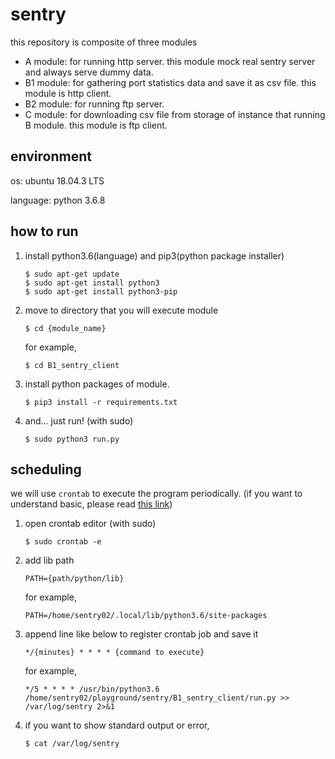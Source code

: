 # sentry
this repository is composite of three modules

- A module: for running http server. this module mock real sentry server and always serve dummy data.
- B1 module: for gathering port statistics data and save it as csv file. this module is http client.
- B2 module: for running ftp server.
- C module: for downloading csv file from storage of instance that running B module. this module is ftp client.


## environment
os: ubuntu 18.04.3 LTS

language: python 3.6.8

## how to run
1. install python3.6(language) and pip3(python package installer)
    ```
    $ sudo apt-get update
    $ sudo apt-get install python3
    $ sudo apt-get install python3-pip
    ```

2. move to directory that you will execute module
    ```
    $ cd {module_name}
    ```
    for example,
    ```
    $ cd B1_sentry_client
    ```

3. install python packages of module.
    ```
    $ pip3 install -r requirements.txt
    ```

4. and... just run! (with sudo)
    ```
    $ sudo python3 run.py
    ```

## scheduling
we will use `crontab` to execute the program periodically. 
(if you want to understand basic, please read [this link](https://jdm.kr/blog/2))

1. open crontab editor (with sudo)
    ```
    $ sudo crontab -e
    ```
2. add lib path
    ```
    PATH={path/python/lib}
    ```
    for example,
    ```
    PATH=/home/sentry02/.local/lib/python3.6/site-packages
    ```
3. append line like below to register crontab job and save it
    ```
    */{minutes} * * * * {command to execute}
    ```
    for example,
    ```
    */5 * * * * /usr/bin/python3.6 /home/sentry02/playground/sentry/B1_sentry_client/run.py >> /var/log/sentry 2>&1
    ```
4. if you want to show standard output or error, 
    ```
    $ cat /var/log/sentry
    ```